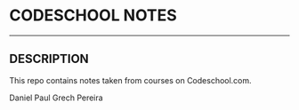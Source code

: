 # CODESCHOOL NOTES
---

## DESCRIPTION
This repo contains notes taken from courses on Codeschool.com.


Daniel Paul Grech Pereira
